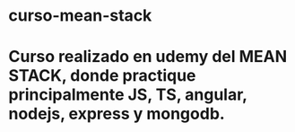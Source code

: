 # curso-mean-stack
# Curso realizado en udemy del MEAN STACK, donde practique principalmente JS, TS, angular, nodejs, express y mongodb.
